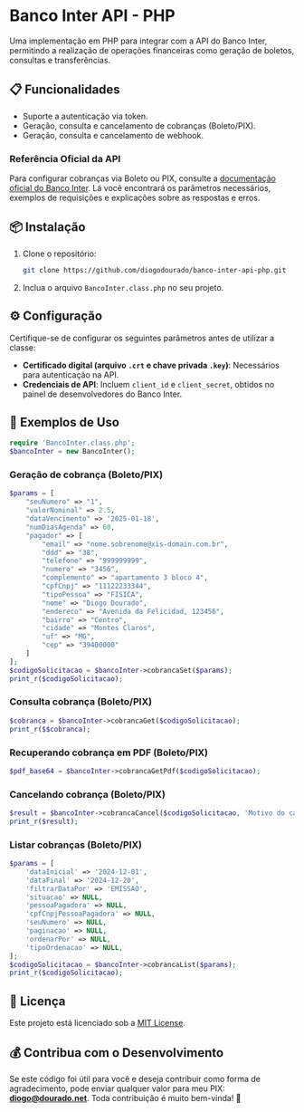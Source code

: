 # Banco Inter API - PHP

Uma implementação em PHP para integrar com a API do Banco Inter, permitindo a realização de operações financeiras como geração de boletos, consultas e transferências.

## 📋 Funcionalidades

- Suporte a autenticação via token.
- Geração, consulta e cancelamento de cobranças (Boleto/PIX).
- Geração, consulta e cancelamento de webhook.

### Referência Oficial da API

Para configurar cobranças via Boleto ou PIX, consulte a [documentação oficial do Banco Inter](https://developers.inter.co/references/cobranca-bolepix). Lá você encontrará os parâmetros necessários, exemplos de requisições e explicações sobre as respostas e erros. 

## 📦 Instalação

1. Clone o repositório:
   ```bash
   git clone https://github.com/diogodourado/banco-inter-api-php.git
   ```
2. Inclua o arquivo `BancoInter.class.php` no seu projeto.

## ⚙️ Configuração

Certifique-se de configurar os seguintes parâmetros antes de utilizar a classe:

- **Certificado digital (arquivo `.crt` e chave privada `.key`)**: Necessários para autenticação na API.
- **Credenciais de API**: Incluem `client_id` e `client_secret`, obtidos no painel de desenvolvedores do Banco Inter.

## 🚀 Exemplos de Uso
```php
require 'BancoInter.class.php';
$bancoInter = new BancoInter();
```

### Geração de cobrança (Boleto/PIX)
```php
$params = [
    "seuNumero" => "1",
    "valorNominal" => 2.5,
    "dataVencimento" => '2025-01-18',
    "numDiasAgenda" => 60,
    "pagador" => [
        "email" => "nome.sobrenome@xis-domain.com.br",
        "ddd" => "38",
        "telefone" => "999999999",
        "numero" => "3456",
        "complemento" => "apartamento 3 bloco 4",
        "cpfCnpj" => "11122233344",
        "tipoPessoa" => "FISICA",
        "nome" => "Diogo Dourado",
        "endereco" => "Avenida da Felicidad, 123456",
        "bairro" => "Centro",
        "cidade" => "Montes Claros",
        "uf" => "MG",
        "cep" => "39400000"
    ]
];
$codigoSolicitacao = $bancoInter->cobrancaSet($params);
print_r($codigoSolicitacao);
```

### Consulta cobrança (Boleto/PIX)
```php
$cobranca = $bancoInter->cobrancaGet($codigoSolicitacao);
print_r($$cobranca);
```

### Recuperando cobrança em PDF (Boleto/PIX)
```php
$pdf_base64 = $bancoInter->cobrancaGetPdf($codigoSolicitacao);
```

### Cancelando cobrança (Boleto/PIX)
```php
$result = $bancoInter->cobrancaCancel($codigoSolicitacao, 'Motivo do cancelamento aqui.');
print_r($result);
```

### Listar cobranças (Boleto/PIX)
```php
$params = [
    'dataInicial' => '2024-12-01',
    'dataFinal' => '2024-12-20',
    'filtrarDataPor' => 'EMISSAO',
    'situacao' => NULL,
    'pessoaPagadora' => NULL,
    'cpfCnpjPessoaPagadora' => NULL,
    'seuNumero' => NULL,
    'paginacao' => NULL,
    'ordenarPor' => NULL,
    'tipoOrdenacao' => NULL,
];
$codigoSolicitacao = $bancoInter->cobrancaList($params);
print_r($codigoSolicitacao);
```

## 📝 Licença

Este projeto está licenciado sob a [MIT License](LICENSE).


## 💰 Contribua com o Desenvolvimento

Se este código foi útil para você e deseja contribuir como forma de agradecimento, pode enviar qualquer valor para meu PIX: **diogo@dourado.net**. Toda contribuição é muito bem-vinda! 🎉
